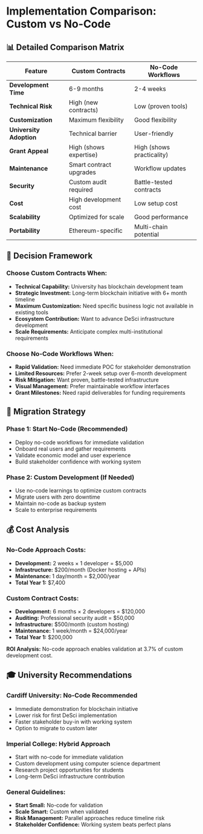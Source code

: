 # Implementation Comparison: Custom vs No-Code

## 📊 Detailed Comparison Matrix

| Feature | Custom Contracts | No-Code Workflows |
|---------|------------------|-------------------|
| **Development Time** | 6-9 months | 2-4 weeks |
| **Technical Risk** | High (new contracts) | Low (proven tools) |
| **Customization** | Maximum flexibility | Good flexibility |
| **University Adoption** | Technical barrier | User-friendly |
| **Grant Appeal** | High (shows expertise) | High (shows practicality) |
| **Maintenance** | Smart contract upgrades | Workflow updates |
| **Security** | Custom audit required | Battle-tested contracts |
| **Cost** | High development cost | Low setup cost |
| **Scalability** | Optimized for scale | Good performance |
| **Portability** | Ethereum-specific | Multi-chain potential |

## 🎯 Decision Framework

### Choose Custom Contracts When:
- **Technical Capability:** University has blockchain development team
- **Strategic Investment:** Long-term blockchain initiative with 6+ month timeline
- **Maximum Customization:** Need specific business logic not available in existing tools
- **Ecosystem Contribution:** Want to advance DeSci infrastructure development
- **Scale Requirements:** Anticipate complex multi-institutional requirements

### Choose No-Code Workflows When:
- **Rapid Validation:** Need immediate POC for stakeholder demonstration
- **Limited Resources:** Prefer 2-week setup over 6-month development
- **Risk Mitigation:** Want proven, battle-tested infrastructure
- **Visual Management:** Prefer maintainable workflow interfaces
- **Grant Milestones:** Need rapid deliverables for funding requirements

## 🔄 Migration Strategy

### Phase 1: Start No-Code (Recommended)
- Deploy no-code workflows for immediate validation
- Onboard real users and gather requirements
- Validate economic model and user experience
- Build stakeholder confidence with working system

### Phase 2: Custom Development (If Needed)
- Use no-code learnings to optimize custom contracts
- Migrate users with zero downtime
- Maintain no-code as backup system
- Scale to enterprise requirements

## 💰 Cost Analysis

### No-Code Approach Costs:
- **Development:** 2 weeks × 1 developer = $5,000
- **Infrastructure:** $200/month (Docker hosting + APIs)
- **Maintenance:** 1 day/month = $2,000/year
- **Total Year 1:** $7,400

### Custom Contract Costs:
- **Development:** 6 months × 2 developers = $120,000
- **Auditing:** Professional security audit = $50,000
- **Infrastructure:** $500/month (custom hosting)
- **Maintenance:** 1 week/month = $24,000/year
- **Total Year 1:** $200,000

**ROI Analysis:** No-code approach enables validation at 3.7% of custom development cost.

## 🎓 University Recommendations

### Cardiff University: No-Code Recommended
- Immediate demonstration for blockchain initiative
- Lower risk for first DeSci implementation
- Faster stakeholder buy-in with working system
- Option to migrate to custom later

### Imperial College: Hybrid Approach
- Start with no-code for immediate validation
- Custom development using computer science department
- Research project opportunities for students
- Long-term DeSci infrastructure contribution

### General Guidelines:
- **Start Small:** No-code for validation
- **Scale Smart:** Custom when validated
- **Risk Management:** Parallel approaches reduce timeline risk
- **Stakeholder Confidence:** Working system beats perfect plans
